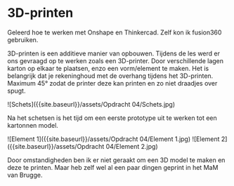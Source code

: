 # 3D-printen

Geleerd hoe te werken met Onshape en Thinkercad. Zelf kon ik fusion360 gebruiken.

3D-printen is een additieve manier van opbouwen.
Tijdens de les werd er ons gevraagd op te werken zoals een 3D-printer.
Door verschillende lagen karton op elkaar te plaatsen, enzo een vorm/element te maken.
Het is belangrijk dat je rekeninghoud met de overhang tijdens het 3D-printen.
Maximum 45° zodat de printer deze kan printen en zo niet draadjes over spugt.

![Schets]({{site.baseurl}}/assets/Opdracht 04/Schets.jpg)

Na het schetsen is het tijd om een eerste prototype uit te werken tot een kartonnen model.

![Element 1]({{site.baseurl}}/assets/Opdracht 04/Element 1.jpg)
![Element 2]({{site.baseurl}}/assets/Opdracht 04/Element 2.jpg)

Door omstandigheden ben ik er niet geraakt om een 3D model te maken en deze te printen.
Maar heb zelf wel al een paar dingen geprint in het MaM van Brugge.

